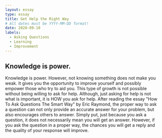 ```yaml
---
layout: essay
type: essay
title: Get Help the Right Way
# All dates must be YYYY-MM-DD format!
date: 2020-09-10
labels:
  - Asking Questions
  - Learning
  - Improvement
---
```

 
 ## Knowledge is power.
 
  Knowledge is power. However, not knowing something does not make you weak. It gives you the opportunity to improve yourself and possibly empower those who try to aid you. This type of growth is not possible without being willing to ask for help. Although, just asking for help is not what is important, it is HOW you ask for help. After reading the essay "How To Ask Questions The Smart Way" by Eric Raymond, the proper way to ask a question can not only provide an accurate answer for your problem, but also encourages others to answer. Simply put, just because you ask a question, it does not necessarily mean you will get an answer. However, if you ask the question in a proper way, the chances you will get a reply and the quality of your response will improve.
  
  
  
  
